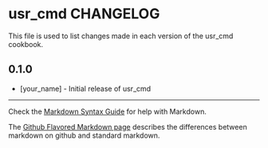 usr_cmd CHANGELOG
=================

This file is used to list changes made in each version of the usr_cmd cookbook.

0.1.0
-----
- [your_name] - Initial release of usr_cmd

- - -
Check the [Markdown Syntax Guide](http://daringfireball.net/projects/markdown/syntax) for help with Markdown.

The [Github Flavored Markdown page](http://github.github.com/github-flavored-markdown/) describes the differences between markdown on github and standard markdown.
